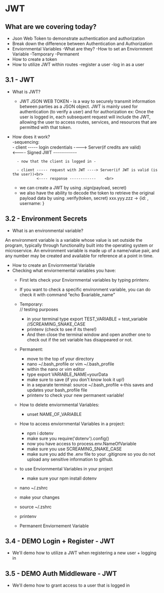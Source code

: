 # JWT

## What are we covering today?

- Json Web Token to demonstrate authentication and authorization
- Break down the difference between Authentication and Authorization
- Enviornmental Variables
    -What are they?
    -How to set an Enviornment Variable
        -Temporary
        -Permanent
- How to create a token
- How to utilize JWT within routes 
    -register a user
    -log in as a user

## 3.1 - JWT
- What is JWT?
    - JWT JSON WEB TOKEN - is a way to securely transmit information between parties as a JSON object. JWT is mainly used for authentication (to verify a user) and for authorization ex: Once the user is logged in, each subsequent request will include the JWT, allowing the user to access routes, services, and resources that are permitted with that token.

- How does it work?<br>
    -sequencing: <br>
        - client ----- login credentials ----> Server(if credits are valid) <br>
                 <---- Signed JWT ------------   <br>

        - now that the client is logged in -  

        - client ----- request with JWT ----> Server(if JWT is valid (is the user))<br>
                 <---- response ------------    <br>  

    - we can create a JWT by using .sign(payload, secret) 
    - we also have the ability to decode the token to retrieve the original payload data by using .verify(token, secret) xxx.yyy.zzz -> {id: , username: }

## 3.2 - Environment Secrets
- What is an environmental variable?

An environment variable is a variable whose value is set outside the program, typically through functionality built into the operating system or microservice. An environment variable is made up of a name/value pair, and any number may be created and available for reference at a point in time.

- How to create an Enviornmental Variable
- Checking what enviornemental variables you have:
    - First lets check your Enviornmental variables by typing printenv.
    - If you want to check a specific environment variable, you can do check it with command “echo $variable_name” <br>

    - Temporary:<br> // testing purposes
        - in your terminal type export TEST_VARIABLE = test_variable //SCREAMING_SNAKE_CASE
        - printenv (check to see if its there!)
        - And then close the terminal window and open another one to check out if the set variable has disappeared or not.
    
    - Permanent: <br>
        - move to the top of your directory 
        - nano ~/.bash_profile or vim ~/.bash_profile
        - within the nano or vim editor
        - type export VARIABLE_NAME=yourData
        - make sure to save (if you don't know look it up!)
        - in a separate terminal: source ~/.bash_profile <-this saves and updates your bash_profile file
        - printenv to check your new permanent variable!

    - How to delete enviornmental Variables:
        - unset NAME_OF_VARIABLE

    
    - How to access enviornmental Variables in a project:
        - npm i dotenv
        - make sure you require('dotenv').config()
        - now you have access to process.env.NameOfVariable
        - make sure you use SCREAMING_SNAKE_CASE
        - make sure you add the .env file to your .gitignore so you do not upload any sensitive information to github.

    - to use Enviornmental Variables in your project
        - make sure your npm install dotenv

    - nano ~/.zshrc
    - make your changes
    - source ~/.zshrc
    - printenv 
    - Permanent Enviornement Variable

## 3.4 - DEMO Login + Register - JWT
- We'll demo how to utilize a JWT when registering a new user + logging in

## 3.5 - DEMO Auth Middleware - JWT
- We'll demo how to grant access to a user that is logged in
